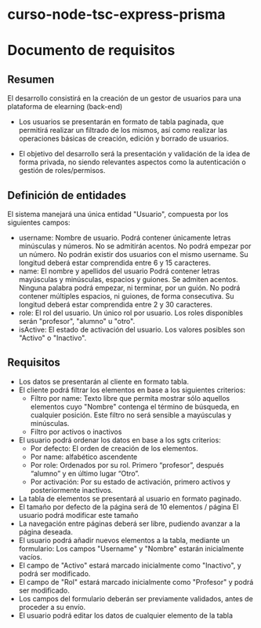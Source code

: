 # curso-node-tsc-express-prisma

# Documento de requisitos

## Resumen

El desarrollo consistirá en la creación de un gestor de usuarios para una plataforma de elearning (back-end)

- Los usuarios se presentarán en formato de tabla paginada, que permitirá realizar un filtrado de los mismos, así como realizar las operaciones básicas de creación, edición y borrado de usuarios.

- El objetivo del desarrollo será la presentación y validación de la idea de forma privada, no siendo relevantes aspectos como la autenticación o gestión de roles/permisos.

## Definición de entidades

El sistema manejará una única entidad "Usuario", compuesta por los siguientes campos:

- username: Nombre de usuario.
  Podrá contener únicamente letras minúsculas y números.
  No se admitirán acentos.
  No podrá empezar por un número.
  No podrán existir dos usuarios con el mismo username.
  Su longitud deberá estar comprendida entre 6 y 15 caracteres.
- name: El nombre y apellidos del usuario
  Podrá contener letras mayúsculas y minúsculas, espacios y guiones.
  Se admiten acentos.
  Ninguna palabra podrá empezar, ni terminar, por un guión.
  No podrá contener múltiples espacios, ni guiones, de forma consecutiva.
  Su longitud deberá estar comprendida entre 2 y 30 caracteres.
- role: El rol del usuario.
  Un único rol por usuario.
  Los roles disponibles serán "profesor", "alumno" u "otro".
- isActive: El estado de activación del usuario.
  Los valores posibles son "Activo" o "Inactivo".

## Requisitos

- Los datos se presentarán al cliente en formato tabla.
- El cliente podrá filtrar los elementos en base a los siguientes criterios:
  - Filtro por name: Texto libre que permita mostrar sólo aquellos elementos cuyo "Nombre" contenga el término de búsqueda, en cualquier posición. Este filtro no será sensible a mayúsculas y minúsculas.
  - Filtro por activos o inactivos
- El usuario podrá ordenar los datos en base a los sgts criterios:
  - Por defecto: El orden de creación de los elementos.
  - Por name: alfabético ascendente
  - Por role: Ordenados por su rol. Primero “profesor”, después “alumno” y en último lugar “Otro”.
  - Por activación: Por su estado de activación, primero activos y posteriormente inactivos.
- La tabla de elementos se presentará al usuario en formato paginado.
- El tamaño por defecto de la página será de 10 elementos / página
  El usuario podrá modificar este tamaño
- La navegación entre páginas deberá ser libre, pudiendo avanzar a la página deseada.
- El usuario podrá añadir nuevos elementos a la tabla, mediante un formulario:
  Los campos "Username" y "Nombre" estarán inicialmente vacíos.
- El campo de "Activo" estará marcado inicialmente como "Inactivo", y podrá ser modificado.
- El campo de "Rol" estará marcado inicialmente como "Profesor" y podrá ser modificado.
- Los campos del formulario deberán ser previamente validados, antes de proceder a su envío.
- El usuario podrá editar los datos de cualquier elemento de la tabla
